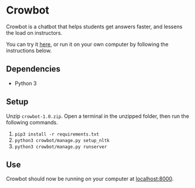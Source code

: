 # Crowbot
Crowbot is a chatbot that helps students get answers faster, and lessens the load on instructors.

You can try it [here](crowbotchat.pythonanywhere.com), or run it on your own computer by following the instructions below.

## Dependencies
- Python 3

## Setup
Unzip `crowbot-1.0.zip`. Open a terminal in the unzipped folder, then run the following commands.

1. `pip3 install -r requirements.txt`
2. `python3 crowbot/manage.py setup_nltk`
3. `python3 crowbot/manage.py runserver`

## Use
Crowbot should now be running on your computer at [localhost:8000](http://localhost:8000/).
